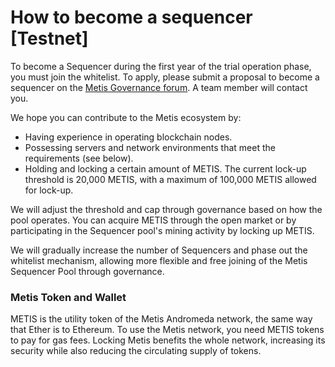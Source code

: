 # How to become a sequencer \[Testnet]

To become a Sequencer during the first year of the trial operation phase, you must join the whitelist. To apply, please submit a proposal to become a sequencer on the [Metis Governance forum](https://ceg.vote/c/infrastructure-sequencer/). A team member will contact you.

We hope you can contribute to the Metis ecosystem by:

* Having experience in operating blockchain nodes.
* Possessing servers and network environments that meet the requirements (see below).
* Holding and locking a certain amount of METIS. The current lock-up threshold is 20,000 METIS, with a maximum of 100,000 METIS allowed for lock-up.

We will adjust the threshold and cap through governance based on how the pool operates. You can acquire METIS through the open market or by participating in the Sequencer pool's mining activity by locking up METIS.

We will gradually increase the number of Sequencers and phase out the whitelist mechanism, allowing more flexible and free joining of the Metis Sequencer Pool through governance.

### Metis Token and Wallet

METIS is the utility token of the Metis Andromeda network, the same way that Ether is to Ethereum. To use the Metis network, you need METIS tokens to pay for gas fees. Locking Metis benefits the whole network, increasing its security while also reducing the circulating supply of tokens.
